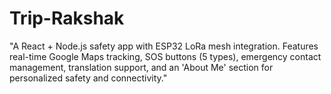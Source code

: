 # Trip-Rakshak
"A React + Node.js safety app with ESP32 LoRa mesh integration. Features real-time Google Maps tracking, SOS buttons (5 types), emergency contact management, translation support, and an 'About Me' section for personalized safety and connectivity."
